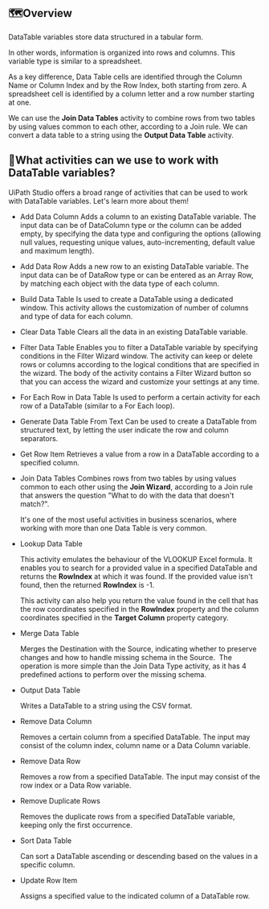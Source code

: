 ## 🗺️Overview

DataTable variables store data structured in a tabular form. 

In other words, information is organized into rows and columns. This variable type is similar to a spreadsheet.

As a key difference, Data Table cells are identified through the Column Name or Column Index and by the Row Index, both starting from zero. A spreadsheet cell is identified by a column letter and a row number starting at one. 

We can use the **Join Data Tables** activity to combine rows from two tables by using values common to each other, according to a Join rule. We can convert a data table to a string using the **Output Data Table** activity.
## 🤔What activities can we use to work with DataTable variables?

UiPath Studio offers a broad range of activities that can be used to work with DataTable variables. Let's learn more about them!

- Add Data Column
	Adds a column to an existing DataTable variable. The input data can be of DataColumn type or the column can be added empty, by specifying the data type and configuring the options (allowing null values, requesting unique values, auto-incrementing, default value and maximum length). 
	
- Add Data Row
	Adds a new row to an existing DataTable variable. The input data can be of DataRow type or can be entered as an Array Row, by matching each object with the data type of each column. 
	
- Build Data Table
	Is used to create a DataTable using a dedicated window. This activity allows the customization of number of columns and type of data for each column. 
	
- Clear Data Table
	Clears all the data in an existing DataTable variable.
	
- Filter Data Table
	Enables you to filter a DataTable variable by specifying conditions in the Filter Wizard window. The activity can keep or delete rows or columns according to the logical conditions that are specified in the wizard. The body of the activity contains a Filter Wizard button so that you can access the wizard and customize your settings at any time. 
	
- For Each Row in Data Table
	Is used to perform a certain activity for each row of a DataTable (similar to a For Each loop).
	
- Generate Data Table From Text
	Can be used to create a DataTable from structured text, by letting the user indicate the row and column separators.
	
- Get Row Item
	Retrieves a value from a row in a DataTable according to a specified column.
	
- Join Data Tables
	Combines rows from two tables by using values common to each other using the **Join Wizard**, according to a Join rule that answers the question "What to do with the data that doesn't match?". 
	
	It's one of the most useful activities in business scenarios, where working with more than one Data Table is very common.
	
- Lookup Data Table
	
	This activity emulates the behaviour of the VLOOKUP Excel formula. It enables you to search for a provided value in a specified DataTable and returns the **RowIndex** at which it was found. If the provided value isn't found, then the returned **RowIndex** is -1. 
	
	  
	This activity can also help you return the value found in the cell that has the row coordinates specified in the **RowIndex** property and the column coordinates specified in the **Target Column** property category. 
	
- Merge Data Table
	
	Merges the Destination with the Source, indicating whether to preserve changes and how to handle missing schema in the Source.  The operation is more simple than the Join Data Type activity, as it has 4 predefined actions to perform over the missing schema.
	
- Output Data Table
	
	Writes a DataTable to a string using the CSV format.
	
- Remove Data Column
	
	Removes a certain column from a specified DataTable. The input may consist of the column index, column name or a Data Column variable.
	
- Remove Data Row
	
	Removes a row from a specified DataTable. The input may consist of the row index or a Data Row variable.
	
- Remove Duplicate Rows
	
	Removes the duplicate rows from a specified DataTable variable, keeping only the first occurrence.
	
- Sort Data Table
	
	Can sort a DataTable ascending or descending based on the values in a specific column.
	
- Update Row Item
	
	Assigns a specified value to the indicated column of a DataTable row.
